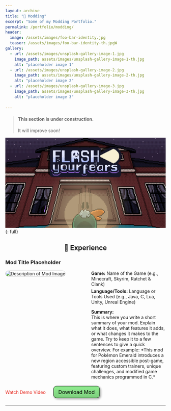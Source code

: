 ```yaml
---
layout: archive
title: "🔧 Modding"
excerpt: "Some of my Modding Portfolio."
permalink: /portfolio/modding/
header:
  image: /assets/images/foo-bar-identity.jpg
  teaser: /assets/images/foo-bar-identity-th.jpgW
gallery:
  - url: /assets/images/unsplash-gallery-image-1.jpg
    image_path: assets/images/unsplash-gallery-image-1-th.jpg
    alt: "placeholder image 1"
  - url: /assets/images/unsplash-gallery-image-2.jpg
    image_path: assets/images/unsplash-gallery-image-2-th.jpg
    alt: "placeholder image 2"
  - url: /assets/images/unsplash-gallery-image-3.jpg
    image_path: assets/images/unsplash-gallery-image-3-th.jpg
    alt: "placeholder image 3"

---
```


> #### <i class="fa fa-gear fa-spin fa-2x" style="color: firebrick"></i> This section is under construction.
> It will improve soon!


![full](/images/FlashYourFears.jpg){: full}

<div align="center" id="experience-section">

  <h2>💼 Experience</h2>

</div>


### <i class="fa fa-wrench"></i> Mod Title Placeholder

<div style="display: flex; margin-bottom: 15px; align-items: flex-start;">
  <!-- Mod Image -->
  <div style="width: 250px; height: 160px; flex-shrink: 0; margin-right: 20px;">
    <img src="/images/modding/placeholder_mod_image.png" alt="Description of Mod Image" style="border-radius: 10px; width: 100%; height: 100%; object-fit: cover; border: 1px solid #ccc;">
  </div>

  <!-- Mod Details -->
  <div style="flex-grow: 1;">
    <p style="margin-top: 0; margin-bottom: 5px;"><strong><i class="fa fa-gamepad"></i> Game:</strong> Name of the Game (e.g., Minecraft, Skyrim, Ratchet & Clank)</p>
    <p style="margin-top: 0; margin-bottom: 10px;"><strong><i class="fa fa-code"></i> Language/Tools:</strong> Language or Tools Used (e.g., Java, C, Lua, Unity, Unreal Engine)</p>
    <p><strong>Summary:</strong><br>
    This is where you write a short summary of your mod. Explain what it does, what features it adds, or what changes it makes to the game. Try to keep it to a few sentences to give a quick overview. For example: *This mod for Pokémon Emerald introduces a new region accessible post-game, featuring custom trainers, unique challenges, and modified game mechanics programmed in C.*
    </p>
  </div>
</div>

<!-- Links: YouTube Demo and Download -->
<div style="margin-top: 10px; margin-bottom: 30px;">
  <a href="YOUR_YOUTUBE_VIDEO_LINK_HERE" target="_blank" style="margin-right: 20px; text-decoration: none; color: #E62117;"><i class="fa fa-youtube-play"></i> Watch Demo Video</a>
  <a href="YOUR_DOWNLOAD_LINK_HERE" class="btn" style="background: linear-gradient(to bottom, #90EE90, #7CCD7C); border:1px solid #000; border-radius:10px; text-align:center; font-size:16px; box-shadow:3px 3px 6px rgba(0, 0, 0, 0.4); color: #000; text-decoration: none; padding: 8px 15px;">
    <i class="fa fa-download"></i> Download Mod
  </a>
  <!-- Optional: Add a link to a blog post or more details page -->
  <!-- <a href="YOUR_DETAILS_PAGE_LINK_HERE" target="_blank" style="margin-left: 20px;"><i class="fa fa-info-circle"></i> More Info</a> -->
</div>

<hr style="border: none; border-top: 1px solid #ddd; border-bottom: 1px solid #fff;">

